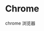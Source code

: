 <!--
 * @Author: your name
 * @Date: 2021-09-17 16:24:51
 * @LastEditTime: 2021-09-17 16:24:51
 * @LastEditors: Please set LastEditors
 * @Description: In User Settings Edit
 * @FilePath: \blog2021e:\webspace\Tools\source\Chrome\README.md
-->

# Chrome

chrome 浏览器
